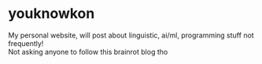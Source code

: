 ﻿# youknowkon
My personal website, will post about linguistic, ai/ml, programming stuff not frequently!\
Not asking anyone to follow this brainrot blog tho
